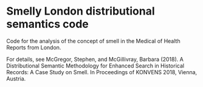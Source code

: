 # Smelly London distributional semantics code

Code for the analysis of the concept of smell in the Medical of Health Reports from London. 

For details, see McGregor, Stephen, and McGillivray, Barbara (2018). A Distributional Semantic Methodology for Enhanced Search in Historical Records: A Case Study on Smell. In Proceedings of KONVENS 2018, Vienna, Austria.
